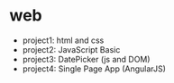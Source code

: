 # web
+ project1: html and css
+ project2: JavaScript Basic
+ project3: DatePicker (js and DOM)
+ project4: Single Page App (AngularJS)
